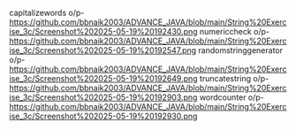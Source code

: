 

capitalizewords o/p- https://github.com/bbnaik2003/ADVANCE_JAVA/blob/main/String%20Exercise_3c/Screenshot%202025-05-19%20192430.png
numericcheck o/p- https://github.com/bbnaik2003/ADVANCE_JAVA/blob/main/String%20Exercise_3c/Screenshot%202025-05-19%20192547.png
randomstringgenerator o/p- https://github.com/bbnaik2003/ADVANCE_JAVA/blob/main/String%20Exercise_3c/Screenshot%202025-05-19%20192649.png
truncatestring o/p- https://github.com/bbnaik2003/ADVANCE_JAVA/blob/main/String%20Exercise_3c/Screenshot%202025-05-19%20192903.png
wordcounter o/p- https://github.com/bbnaik2003/ADVANCE_JAVA/blob/main/String%20Exercise_3c/Screenshot%202025-05-19%20192930.png
